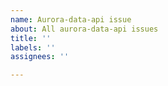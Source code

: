 ```yaml
---
name: Aurora-data-api issue
about: All aurora-data-api issues
title: ''
labels: ''
assignees: ''

---
```


<!--

Thank you for your interest in aurora-data-api. If you want to report an issue or make a feature request, you are in the right place. Please keep the following in mind:

- This project is staffed by volunteers who work on it in their spare time. Please respect the volunteers' time and effort by being courteous and kind. Users who abuse the goodwill of the volunteers will be removed from the project and barred from making further comments.
- This project provides an interface between open-source community-maintained software and commercial software. If your commercial enterprise requires the use of this software, the volunteers who maintain it are under no obligation to provide support to you; and moreover, it is your enterprise's moral obligation to support the maintainers. You can do so via the GitHub "Sponsor" button located at the top and bottom of GitHub's pages for this project.
- If you want general technical help, please ensure you have read and understood the documentation for the software this project builds upon. Issues that don't confirm that effort was taken to check the relevant documentation will be closed.
- If you wish to report a bug, please provide a single script that yields a complete standalone reproduction of the observed behavior, together with an explanation of the expected behavior and any citations that may be needed to support the expectation. Issues that don't provide this information will be closed.
- If you wish to make a feature request, please note that the maintainers' time is limited and you are invited to submit a pull request instead. Pull requests are expected to provide clean code, unit tests that cover the code and assert on the newly expected behavior, and documentation.
- If you are opening a pull request, it is your responsibility to run the full test suite on an RDS instance under your control, to confirm that the test suite passes with the proposed changes, and to post the full test output log. Unfortunately, because of the overhead associated with running a test RDS instance, this project does not currently have a CI pipeline capable of automating this step.

Thank you for contributing. You can delete this text to edit your issue content.

-->
